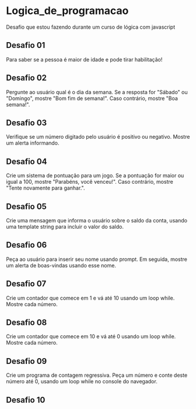 # Logica_de_programacao
Desafio que estou fazendo durante um curso de lógica com javascript

## Desafio 01

Para saber se a pessoa é maior de idade e pode tirar habilitação!

## Desafio 02 

Pergunte ao usuário qual é o dia da semana. Se a resposta for "Sábado" ou "Domingo", mostre "Bom fim de semana!". Caso contrário, mostre "Boa semana!".

## Desafio 03

Verifique se um número digitado pelo usuário é positivo ou negativo. Mostre um alerta informando.

## Desafio 04

Crie um sistema de pontuação para um jogo. Se a pontuação for maior ou igual a 100, mostre "Parabéns, você venceu!". Caso contrário, mostre "Tente novamente para ganhar.".

## Desafio 05

Crie uma mensagem que informa o usuário sobre o saldo da conta, usando uma template string para incluir o valor do saldo.

## Desafio 06

Peça ao usuário para inserir seu nome usando prompt. Em seguida, mostre um alerta de boas-vindas usando esse nome.

## Desafio 07

Crie um contador que comece em 1 e vá até 10 usando um loop while. Mostre cada número.

## Desafio 08

Crie um contador que comece em 10 e vá até 0 usando um loop while. Mostre cada número.

## Desafio 09

Crie um programa de contagem regressiva. Peça um número e conte deste número até 0, usando um loop while no console do navegador.

## Desafio 10

